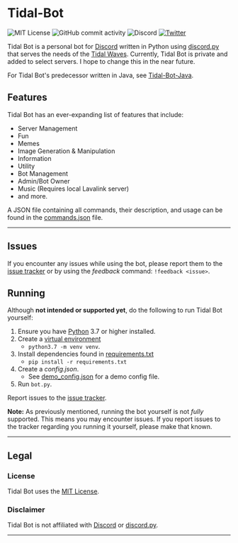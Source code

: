 # Tidal-Bot

![MIT License](https://img.shields.io/github/license/MiningMark48/Tidal-Bot?style=plastic)
![GitHub commit activity](https://img.shields.io/github/commit-activity/w/MiningMark48/Tidal-Bot)
![Discord](https://img.shields.io/discord/138819614275665920?label=Discord&logo=Discord&style=social)
[![Twitter](https://img.shields.io/twitter/follow/miningmark48?style=social)](https://twitter.com/miningmark48)

<!-- [![Tidal Wave](https://discord.com/api/guilds/138819614275665920/embed.png)](https://discord.gg/SMCEXw5) -->


 Tidal Bot is a personal bot for [Discord](https://discord.com) written in Python using [discord.py](https://github.com/Rapptz/discord.py) that serves the needs of the [Tidal Waves](https://discord.gg/SMCEXw5). Currently, Tidal Bot is private and added to select servers. I hope to change this in the near future.
 
 For Tidal Bot's predecessor written in Java, see [Tidal-Bot-Java](https://github.com/MiningMark48/Tidal-Bot-Java).

 ## Features

 Tidal Bot has an ever-expanding list of features that include:
 - Server Management
 - Fun
 - Memes
 - Image Generation & Manipulation
 - Information
 - Utility
 - Bot Management
 - Admin/Bot Owner
 - Music (Requires local Lavalink server)
 - and more.

A JSON file containing all commands, their description, and usage can be found in the [commands.json](https://github.com/MiningMark48/Tidal-Bot/blob/master/commands.json) file.

---

## Issues

If you encounter any issues while using the bot, please report them to the [issue tracker](https://github.com/MiningMark48/Tidal-Bot/issues) or by using the *feedback* command: `!feedback <issue>`.


## Running
Although **not intended or supported yet**, do the following to run Tidal Bot yourself:
1. Ensure you have [Python](https://www.python.org/downloads/) 3.7 or higher installed.
2. Create a [virtual environment](https://docs.python-guide.org/dev/virtualenvs/)
   - `python3.7 -m venv venv`.
3. Install dependencies found in [requirements.txt](https://github.com/MiningMark48/Tidal-Bot/blob/master/requirements.txt)
   - `pip install -r requirements.txt`
4. Create a *config.json*. 
    - See [demo_config.json](https://github.com/MiningMark48/Tidal-Bot/blob/master/demo_config.json) for a demo config file.
5. Run `bot.py`.

Report issues to the [issue tracker](https://github.com/MiningMark48/Tidal-Bot/issues).

**Note:** As previously mentioned, running the bot yourself is not *fully* supported. This means you may encounter issues. If you report issues to the tracker regarding you running it yourself, please make that known.

---

## Legal

### License
Tidal Bot uses the [MIT License](https://github.com/MiningMark48/Tidal-Bot/blob/master/LICENSE). 

### Disclaimer
Tidal Bot is not affiliated with [Discord](https://discord.com) or [discord.py](https://github.com/Rapptz/discord.py).

---